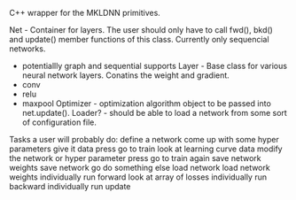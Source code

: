 C++ wrapper for the MKLDNN primitives.

Net - Container for layers. The user should only have to call fwd(), bkd() and update() member functions of this class. Currently only sequencial networks. 
  - potentiallly graph and sequential supports
Layer - Base class for various neural network layers. Conatins the weight and gradient.
  - conv 
  - relu
  - maxpool
Optimizer - optimization algorithm object to be passed into net.update().
Loader? - should be able to load a network from some sort of configuration file.

Tasks a user will probably do:
define a network
come up with some hyper parameters
give it data
press go to train
look at learning curve data
modify the network or hyper parameter
press go to train again
save network weights
save network
go do something else
load network
load network weights
individually run forward
look at array of losses
individually run backward
individually run update
